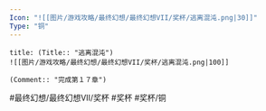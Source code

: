 ```yaml
---
Icon: "![[图片/游戏攻略/最终幻想/最终幻想VII/奖杯/逃离混沌.png|30]]"
Type: "铜"
---
```

```ad-common-bronze-trophy
title: (Title:: "逃离混沌")
![[图片/游戏攻略/最终幻想/最终幻想VII/奖杯/逃离混沌.png|100]]

(Comment:: "完成第１７章")
```

#最终幻想/最终幻想VII/奖杯 #奖杯 #奖杯/铜
